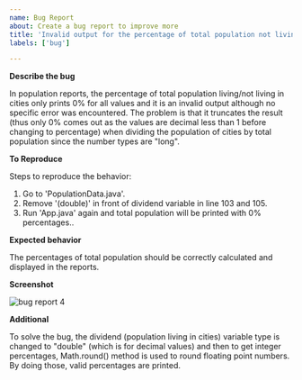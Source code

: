 ```yaml
---
name: Bug Report
about: Create a bug report to improve more
title: 'Invalid output for the percentage of total population not living/living in cities for population reports'
labels: ['bug']

---
```


**Describe the bug**

In population reports, the percentage of total population living/not living in cities only prints 0% for all values and it is an invalid output although no specific error was encountered. The problem is that it truncates the result (thus only 0% comes out as the values are decimal less than 1 before changing to percentage) when dividing the population of cities by total population since the number types are "long".

**To Reproduce**

Steps to reproduce the behavior:
1. Go to 'PopulationData.java'.
2. Remove '(double)' in front of dividend variable in line 103 and 105.
3. Run 'App.java' again and total population will be printed with 0% percentages..


**Expected behavior**

The percentages of total population should be correctly calculated and displayed in the reports.


**Screenshot**

![bug report 4](https://github.com/user-attachments/assets/f9be7150-5aa5-4f3d-bfb1-ae08add60757)

**Additional**

To solve the bug, the dividend (population living in cities) variable type is changed to "double" (which is for decimal values) and then to get integer percentages, Math.round() method is used to round floating point numbers. By doing those, valid percentages are printed.
